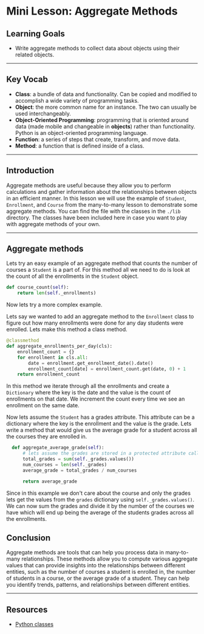 # Mini Lesson: Aggregate Methods

## Learning Goals

- Write aggregate methods to collect data about objects using their related objects.

***

## Key Vocab

- **Class**: a bundle of data and functionality. Can be copied and modified to
accomplish a wide variety of programming tasks.
- **Object**: the more common name for an instance. The two can usually be used
interchangeably.
- **Object-Oriented Programming**: programming that is oriented around data
(made mobile and changeable in **objects**) rather than functionality. Python
is an object-oriented programming language.
- **Function**: a series of steps that create, transform, and move data.
- **Method**: a function that is defined inside of a class.

***

## Introduction

Aggregate methods are useful because they allow you to perform calculations and gather information about the relationships between objects in an efficient manner.
In this lesson we will use the example of `Student`, `Enrollment`, and `Course` from the many-to-many lesson to demonstrate some aggregate methods. You can find the file with the classes in the `./lib` directory. The classes have been included here in case you want to play with aggregate methods of your own.

***

## Aggregate methods

Lets try an easy example of an aggregate method that counts the number of courses a `Student` is a part of. For this method all we need to do is
look at the count of all the enrollments in the `Student` object.

```py
def course_count(self):
    return len(self._enrollments)
```

Now lets try a more complex example.

Lets say we wanted to add an aggregate method to the `Enrollment` class to figure out how many enrollments were done for any day students were enrolled. Lets make this method a class method.

```py
@classmethod
def aggregate_enrollments_per_day(cls):
    enrollment_count = {}
    for enrollment in cls.all:
        date = enrollment.get_enrollment_date().date()
        enrollment_count[date] = enrollment_count.get(date, 0) + 1
    return enrollment_count
```

In this method we iterate through all the enrollments and create a `Dictionary` where the key is the date and the value is the count of enrollments on that date. We increment the count every time we see an enrollment on the same date.

Now lets assume the `Student` has a grades attribute. This attribute can be a dictionary where the key is the
enrollment and the value is the grade. Lets write a method that would give us the average grade for a student across all the courses they are enrolled in.

```py
  def aggregate_average_grade(self):
      # lets assume the grades are stored in a protected attribute called _grades. 
      total_grades = sum(self._grades.values())
      num_courses = len(self._grades)
      average_grade = total_grades / num_courses

      return average_grade
```

Since in this example we don't care about the course and only the grades lets get the values from the `grades`
dictionary using `self._grades.values()`. We can now sum the grades and divide it by the number of the courses we have which will end up being the average of the students grades across all the enrollments.

## Conclusion

 Aggregate methods are tools that can help you process data in many-to-many relationships. These methods allow you to compute various aggregate values that can provide insights into the relationships between different entities, such as the number of courses a student is enrolled in, the number of students in a course, or the average grade of a student. They can help you identify trends, patterns, and relationships between different entities.

***

## Resources

- [Python classes](https://docs.python.org/3/tutorial/classes.html)
